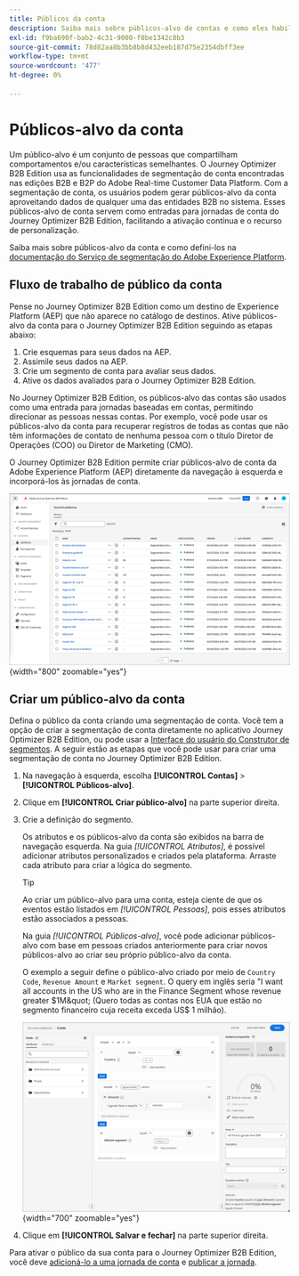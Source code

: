 ```yaml
---
title: Públicos da conta
description: Saiba mais sobre públicos-alvo de contas e como eles habilitam jornadas baseadas em contas.
exl-id: f9ba690f-bab2-4c31-9000-f0be1342c8b3
source-git-commit: 78d82aa8b3bb8b8d432eeb187d75e2354dbff3ee
workflow-type: tm+mt
source-wordcount: '477'
ht-degree: 0%

---
```


# Públicos-alvo da conta

Um público-alvo é um conjunto de pessoas que compartilham comportamentos e/ou características semelhantes. O Journey Optimizer B2B Edition usa as funcionalidades de segmentação de conta encontradas nas edições B2B e B2P do Adobe Real-time Customer Data Platform. Com a segmentação de conta, os usuários podem gerar públicos-alvo da conta aproveitando dados de qualquer uma das entidades B2B no sistema. Esses públicos-alvo de conta servem como entradas para jornadas de conta do Journey Optimizer B2B Edition, facilitando a ativação contínua e o recurso de personalização.

Saiba mais sobre públicos-alvo da conta e como defini-los na [documentação do Serviço de segmentação do Adobe Experience Platform](https://experienceleague.adobe.com/en/docs/experience-platform/segmentation/ui/account-audiences).

## Fluxo de trabalho de público da conta

Pense no Journey Optimizer B2B Edition como um destino de Experience Platform (AEP) que não aparece no catálogo de destinos. Ative públicos-alvo da conta para o Journey Optimizer B2B Edition seguindo as etapas abaixo:

1. Crie esquemas para seus dados na AEP.
1. Assimile seus dados na AEP.
1. Crie um segmento de conta para avaliar seus dados.
1. Ative os dados avaliados para o Journey Optimizer B2B Edition.

No Journey Optimizer B2B Edition, os públicos-alvo das contas são usados como uma entrada para jornadas baseadas em contas, permitindo direcionar as pessoas nessas contas. Por exemplo, você pode usar os públicos-alvo da conta para recuperar registros de todas as contas que não têm informações de contato de nenhuma pessoa com o título Diretor de Operações (COO) ou Diretor de Marketing (CMO).

O Journey Optimizer B2B Edition permite criar públicos-alvo de conta da Adobe Experience Platform (AEP) diretamente da navegação à esquerda e incorporá-los às jornadas de conta.

![Acessar públicos-alvo da conta](./assets/account-audiences-browse.png){width="800" zoomable="yes"}

## Criar um público-alvo da conta

Defina o público da conta criando uma segmentação de conta. Você tem a opção de criar a segmentação de conta diretamente no aplicativo Journey Optimizer B2B Edition, ou pode usar a [Interface do usuário do Construtor de segmentos](https://experienceleague.adobe.com/en/docs/experience-platform/segmentation/ui/segment-builder). A seguir estão as etapas que você pode usar para criar uma segmentação de conta no Journey Optimizer B2B Edition.

1. Na navegação à esquerda, escolha **[!UICONTROL Contas]** > **[!UICONTROL Públicos-alvo]**.

1. Clique em **[!UICONTROL Criar público-alvo]** na parte superior direita.

1. Crie a definição do segmento.

   Os atributos e os públicos-alvo da conta são exibidos na barra de navegação esquerda. Na guia _[!UICONTROL Atributos]_, é possível adicionar atributos personalizados e criados pela plataforma. Arraste cada atributo para criar a lógica do segmento.

   >[!TIP]
   >
   >Ao criar um público-alvo para uma conta, esteja ciente de que os eventos estão listados em _[!UICONTROL Pessoas]_, pois esses atributos estão associados a pessoas.<br/>
   >
   >Na guia _[!UICONTROL Públicos-alvo]_, você pode adicionar públicos-alvo com base em pessoas criados anteriormente para criar novos públicos-alvo ao criar seu próprio público-alvo da conta.

   O exemplo a seguir define o público-alvo criado por meio de `Country Code`, `Revenue Amount` e `Market segment`. O query em inglês seria &quot;I want all accounts in the US who are in the Finance Segment whose revenue greater $1M&quot; (Quero todas as contas nos EUA que estão no segmento financeiro cuja receita exceda US$ 1 milhão).

   ![exemplo do construtor de segmento de público-alvo da conta](./assets/audience-segment-builder-US-finance-1M.png){width="700" zoomable="yes"}

1. Clique em **[!UICONTROL Salvar e fechar]** na parte superior direita.

Para ativar o público da sua conta para o Journey Optimizer B2B Edition, você deve [adicioná-lo a uma jornada de conta](../journeys/journey-overview.md#add-the-account-audience-for-your-journey) e [publicar a jornada](../journeys/journey-overview.md).
